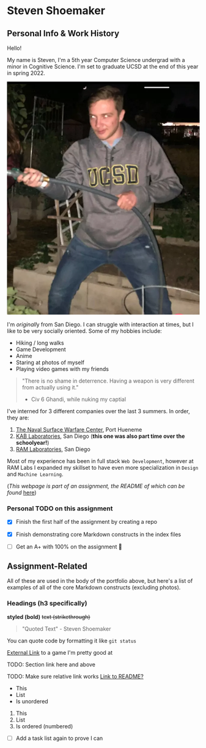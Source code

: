 # Steven Shoemaker

## Personal Info & Work History

Hello!

My name is Steven, I'm a 5th year Computer Science undergrad with a minor in Cognitive Science. I'm set to graduate UCSD at the end of this year in spring 2022.

![Wow what a cutie](Steben.png)

I'm *originall*y from San Diego. I can struggle with interaction at times, but I like to be very socially oriented. Some of my hobbies include:

- Hiking / long walks
- Game Development
- Anime
- Staring at photos of myself
- Playing video games with my friends

> "There is no shame in deterrence. Having a weapon is very different from actually using it."
> - Civ 6 Ghandi, while nuking my captial

I've interned for 3 different companies over the last 3 summers. In order, they are:

1. [The Naval Surface Warfare Center](https://www.navsea.navy.mil/Home/Warfare-Centers/NSWC-Port-Hueneme/), Port Hueneme
2. [KAB Laboratories](https://www.epsilonsystems.com/c5i/about-epsilon-c5i), San Diego (**this one was also part time over the schoolyear!**)
3. [RAM Laboratories](https://www.ramlabs.com/), San Diego

Most of my experience has been in full stack `Web Development`, however at RAM Labs I expanded my skillset to have even more specialization in `Design` and `Machine Learning`.


(*This webpage is part of an assignment, the README of which can be found* [here](README.md))
### Personal TODO on this assignment
- [x] Finish the first half of the assignment by creating a repo
- [x] Finish demonstrating core Markdown constructs in the index files
- [ ] Get an A+ with 100% on the assignment 🎉


## Assignment-Related
All of these are used in the body of the portfolio above, but here's a list of examples of all of the core Markdown constructs (excluding photos).

### Headings (h3 specifically)

**styled (bold)** ~~text (strikethrough)~~

> "Quoted Text" - Steven Shoemaker

You can quote code by formatting it like `git status`

[External Link](https://tetris.com/play-tetris) to a game I'm pretty good at

TODO: Section link here and above

TODO: Make sure relative link works
[Link to README?](README.md)

- This
- List
- Is unordered

1. This
2. List
3. Is ordered (numbered)

- [ ] Add a task list again to prove I can